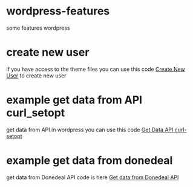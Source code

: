 # wordpress-features
some features wordpress


# create new user

if you have access to the theme files you can use this code [Create New User](create-new-user.php)
to create new user


# example get data from API curl_setopt

get data from API in wordpress you can use this code [Get Data API curl-setopt](get-data-from-api-curl-setopt.php)

# example get data from donedeal

get data from Donedeal API code is here [Get data from Donedeal API](example-get-data-from-dondedeal-api.php)
